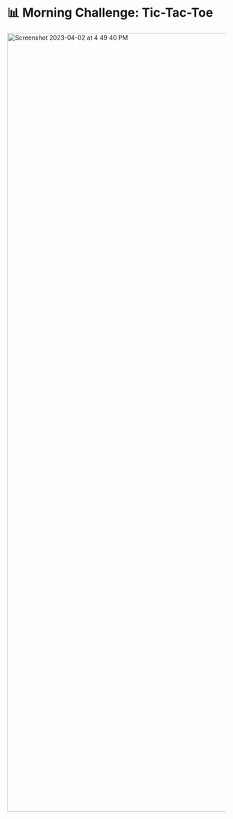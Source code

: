 # 📊 Morning Challenge: Tic-Tac-Toe

<img width="1792" alt="Screenshot 2023-04-02 at 4 49 40 PM" src="https://user-images.githubusercontent.com/125736610/229390269-ed5c40f3-a9b2-455f-9766-8f21c0d0881b.png">

